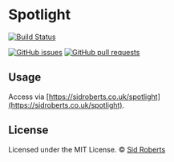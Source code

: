 # Spotlight

[![Build Status](https://img.shields.io/github/actions/workflow/status/SidRoberts/spotlight/tests.yml?branch=development&style=for-the-badge)](https://github.com/SidRoberts/spotlight/actions)

[![GitHub issues](https://img.shields.io/github/issues-raw/SidRoberts/spotlight.svg?style=for-the-badge)](https://github.com/SidRoberts/spotlight/issues)
[![GitHub pull requests](https://img.shields.io/github/issues-pr-raw/SidRoberts/spotlight.svg?style=for-the-badge)](https://github.com/SidRoberts/spotlight/pulls)

## Usage

Access via [https://sidroberts.co.uk/spotlight](https://sidroberts.co.uk/spotlight).

## License

Licensed under the MIT License.
© [Sid Roberts](https://github.com/SidRoberts)
